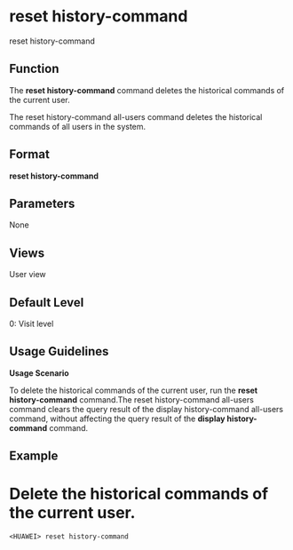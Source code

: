 reset history-command
=====================

reset history-command

Function
--------



The **reset history-command** command deletes the historical commands of the current user.

The reset history-command all-users command deletes the historical commands of all users in the system.




Format
------

**reset history-command**


Parameters
----------

None

Views
-----

User view


Default Level
-------------

0: Visit level


Usage Guidelines
----------------

**Usage Scenario**

To delete the historical commands of the current user, run the **reset history-command** command.The reset history-command all-users command clears the query result of the display history-command all-users command, without affecting the query result of the **display history-command** command.


Example
-------

# Delete the historical commands of the current user.
```
<HUAWEI> reset history-command

```